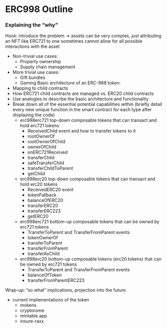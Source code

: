# ERC998 Outline
### Explaining the “why”
Hook: introduce the problem → assets can be very complex, just attributing an NFT like ERC721 to one sometimes cannot allow for all possible interactions with the asset
* Non-trivial use cases:
  * Property ownership
  * Supply chain management
* More trivial use cases:
  * Gift bundles
  * Gaming
Basic architecture of an ERC-988 token:
* Mapping to child contracts
* How ERC721 child contracts are managed vs. ERC20 child contracts
* Use analogies to describe the basic architecture and functionality
* Break down all of the essential potential capabilities within (briefly detail every new unique function in the smart contract for each type after displaying the code)
  * erc998erc721 top-down composable tokens that can transact and hold erc721 tokens
    * ReceivedChild event and how to transfer tokens to it
    * rootOwnerOf
    * rootOwnerOfChild
    * ownerOfChild
    * onERC721Received
    * transferChild
    * safeTransferChild
    * transferChildToParent
    * getChild
  * erc998erc20 top-down composable tokens that can transact and hold erc20 tokens
    * ReceivedERC20 event
    * tokenFallback
    * balanceOfERC20
    * transferERC20
    * transferERC223
    * getERC20
  * erc998erc721 bottom-up composable tokens that can be owned by erc721 tokens
    * TransferToParent and TransferFromParent events 
    * tokenOwnerOf
    * transferToParent
    * transferFromParent
    * transferAsChild
  * erc998erc20 bottom-up composable tokens (erc20 tokens) that can be owned by erc721 tokens
    * TransferToParent and TransferFromParent events
    * balanceOfToken
    * transferFromParentERC223

Wrap-up: “so what” implications, projection into the future
  * current implementations of the token
    * mokens
    * cryptorome
    * mintable.app
    * insure-raxx


